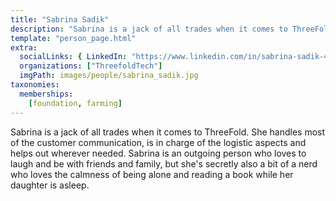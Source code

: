 ```yaml
---
title: "Sabrina Sadik"
description: "Sabrina is a jack of all trades when it comes to ThreeFold. She handles most of the customer...."
template: "person_page.html"
extra:
  socialLinks: { LinkedIn: "https://www.linkedin.com/in/sabrina-sadik-449758132/" }
  organizations: ["ThreefoldTech"]
  imgPath: images/people/sabrina_sadik.jpg
taxonomies:
  memberships:
    [foundation, farming]
---
```


Sabrina is a jack of all trades when it comes to ThreeFold. She handles most of the customer communication, is in charge of the logistic aspects and helps out wherever needed. Sabrina is an outgoing person who loves to laugh and be with friends and family, but she's secretly also a bit of a nerd who loves the calmness of being alone and reading a book while her daughter is asleep.
